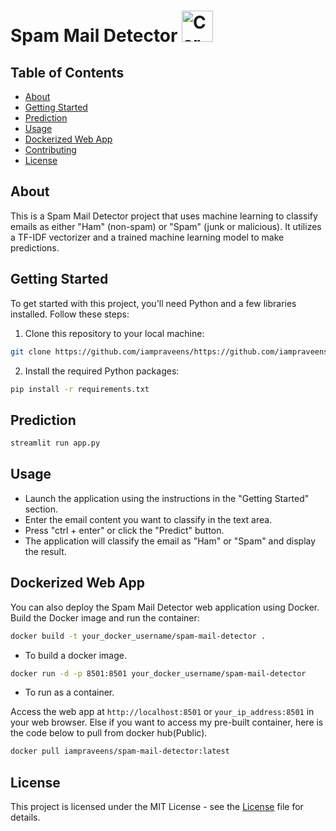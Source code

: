 # Spam Mail Detector <img src="https://cdn-icons-png.flaticon.com/512/9275/9275788.png" alt="Car Price Prediction" width="50" height="50">

## Table of Contents
- [About](#about)
- [Getting Started](#getting-started)
- [Prediction](#prediction)
- [Usage](#usage)
- [Dockerized Web App](#dockerized-web-app)
- [Contributing](#contributing)
- [License](#license)

## About
This is a Spam Mail Detector project that uses machine learning to classify emails as either "Ham" (non-spam) or "Spam" (junk or malicious). It utilizes a TF-IDF vectorizer and a trained machine learning model to make predictions.

## Getting Started
To get started with this project, you'll need Python and a few libraries installed. Follow these steps:

1. Clone this repository to your local machine:

```bash
git clone https://github.com/iampraveens/https://github.com/iampraveens/Spam-Mail-Detector.git
```
2. Install the required Python packages:

```bash
pip install -r requirements.txt
```

## Prediction

```bash
streamlit run app.py
```

## Usage
- Launch the application using the instructions in the "Getting Started" section.
- Enter the email content you want to classify in the text area.
- Press "ctrl + enter" or click the "Predict" button.
- The application will classify the email as "Ham" or "Spam" and display the result.

## Dockerized Web App
You can also deploy the Spam Mail Detector web application using Docker. Build the Docker image and run the container:
```bash
docker build -t your_docker_username/spam-mail-detector .
```
- To build a docker image.

```bash
docker run -d -p 8501:8501 your_docker_username/spam-mail-detector
```
- To run as a container.

Access the web app at `http://localhost:8501` or `your_ip_address:8501` in your web browser.
Else if you want to access my pre-built container, here is the code below to pull from docker hub(Public).
```bash
docker pull iampraveens/spam-mail-detector:latest
```

## License 
This project is licensed under the MIT License - see the [License](https://github.com/git/git-scm.com/blob/main/MIT-LICENSE.txt) file for details.
